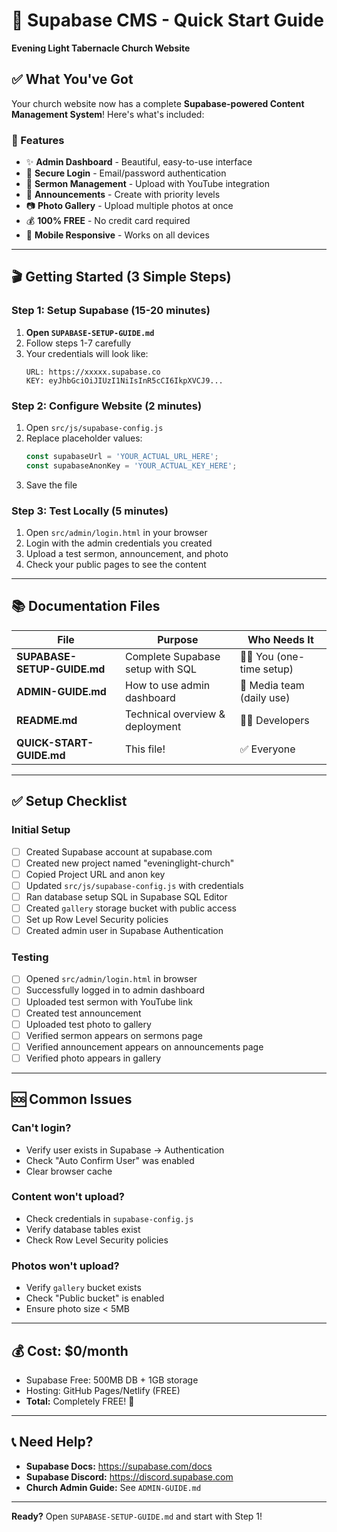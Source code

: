 # 🚀 Supabase CMS - Quick Start Guide

**Evening Light Tabernacle Church Website**

## ✅ What You've Got

Your church website now has a complete **Supabase-powered Content Management System**! Here's what's included:

### 🎯 Features
- ✨ **Admin Dashboard** - Beautiful, easy-to-use interface
- 🔐 **Secure Login** - Email/password authentication
- 📖 **Sermon Management** - Upload with YouTube integration
- 📢 **Announcements** - Create with priority levels
- 📷 **Photo Gallery** - Upload multiple photos at once
- 💰 **100% FREE** - No credit card required
- 📱 **Mobile Responsive** - Works on all devices

---

## 🎬 Getting Started (3 Simple Steps)

### Step 1: Setup Supabase (15-20 minutes)

1. **Open `SUPABASE-SETUP-GUIDE.md`**
2. Follow steps 1-7 carefully
3. Your credentials will look like:
   ```
   URL: https://xxxxx.supabase.co
   KEY: eyJhbGciOiJIUzI1NiIsInR5cCI6IkpXVCJ9...
   ```

### Step 2: Configure Website (2 minutes)

1. Open `src/js/supabase-config.js`
2. Replace placeholder values:
   ```javascript
   const supabaseUrl = 'YOUR_ACTUAL_URL_HERE';
   const supabaseAnonKey = 'YOUR_ACTUAL_KEY_HERE';
   ```
3. Save the file

### Step 3: Test Locally (5 minutes)

1. Open `src/admin/login.html` in your browser
2. Login with the admin credentials you created
3. Upload a test sermon, announcement, and photo
4. Check your public pages to see the content

---

## 📚 Documentation Files

| File | Purpose | Who Needs It |
|------|---------|--------------|
| **SUPABASE-SETUP-GUIDE.md** | Complete Supabase setup with SQL | 👨‍💻 You (one-time setup) |
| **ADMIN-GUIDE.md** | How to use admin dashboard | 👥 Media team (daily use) |
| **README.md** | Technical overview & deployment | 👨‍💻 Developers |
| **QUICK-START-GUIDE.md** | This file! | ✅ Everyone |

---

## ✅ Setup Checklist

### Initial Setup
- [ ] Created Supabase account at supabase.com
- [ ] Created new project named "eveninglight-church"
- [ ] Copied Project URL and anon key
- [ ] Updated `src/js/supabase-config.js` with credentials
- [ ] Ran database setup SQL in Supabase SQL Editor
- [ ] Created `gallery` storage bucket with public access
- [ ] Set up Row Level Security policies
- [ ] Created admin user in Supabase Authentication

### Testing
- [ ] Opened `src/admin/login.html` in browser
- [ ] Successfully logged in to admin dashboard
- [ ] Uploaded test sermon with YouTube link
- [ ] Created test announcement
- [ ] Uploaded test photo to gallery
- [ ] Verified sermon appears on sermons page
- [ ] Verified announcement appears on announcements page
- [ ] Verified photo appears in gallery

---

## 🆘 Common Issues

### Can't login?
- Verify user exists in Supabase → Authentication
- Check "Auto Confirm User" was enabled
- Clear browser cache

### Content won't upload?
- Check credentials in `supabase-config.js`
- Verify database tables exist
- Check Row Level Security policies

### Photos won't upload?
- Verify `gallery` bucket exists
- Check "Public bucket" is enabled
- Ensure photo size < 5MB

---

## 💰 Cost: $0/month

- Supabase Free: 500MB DB + 1GB storage
- Hosting: GitHub Pages/Netlify (FREE)
- **Total:** Completely FREE! 🎉

---

## 📞 Need Help?

- **Supabase Docs:** https://supabase.com/docs
- **Supabase Discord:** https://discord.supabase.com
- **Church Admin Guide:** See `ADMIN-GUIDE.md`

---

**Ready?** Open `SUPABASE-SETUP-GUIDE.md` and start with Step 1!
